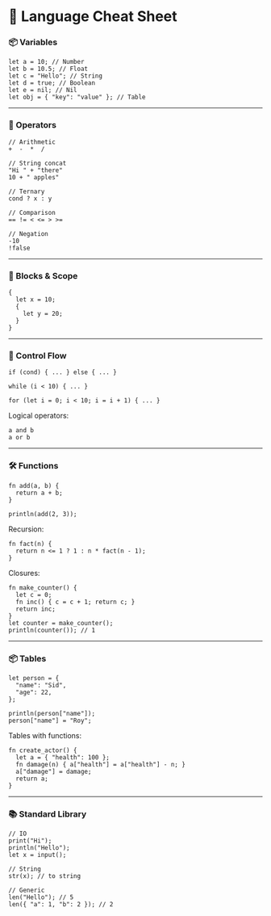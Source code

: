 # 🚀 Language Cheat Sheet

### 📦 Variables

```
let a = 10; // Number
let b = 10.5; // Float
let c = "Hello"; // String
let d = true; // Boolean
let e = nil; // Nil
let obj = { "key": "value" }; // Table
```

---

### 🔢 Operators

```
// Arithmetic
+  -  *  /

// String concat
"Hi " + "there"
10 + " apples"

// Ternary
cond ? x : y

// Comparison
== != < <= > >=

// Negation
-10
!false
```

---

### 🧱 Blocks & Scope

```
{
  let x = 10;
  {
    let y = 20;
  }
}
```

---

### 🔀 Control Flow

```
if (cond) { ... } else { ... }

while (i < 10) { ... }

for (let i = 0; i < 10; i = i + 1) { ... }
```

Logical operators:

```
a and b
a or b
```

---

### 🛠️ Functions

```
fn add(a, b) {
  return a + b;
}

println(add(2, 3));
```

Recursion:

```
fn fact(n) {
  return n <= 1 ? 1 : n * fact(n - 1);
}
```

Closures:

```
fn make_counter() {
  let c = 0;
  fn inc() { c = c + 1; return c; }
  return inc;
}
let counter = make_counter();
println(counter()); // 1
```

---

### 📦 Tables

```
let person = {
  "name": "Sid",
  "age": 22,
};

println(person["name"]);
person["name"] = "Roy";
```

Tables with functions:

```
fn create_actor() {
  let a = { "health": 100 };
  fn damage(n) { a["health"] = a["health"] - n; }
  a["damage"] = damage;
  return a;
}
```

---

### 📚 Standard Library

```
// IO
print("Hi");
println("Hello");
let x = input();

// String
str(x); // to string

// Generic
len("Hello"); // 5
len({ "a": 1, "b": 2 }); // 2
```
